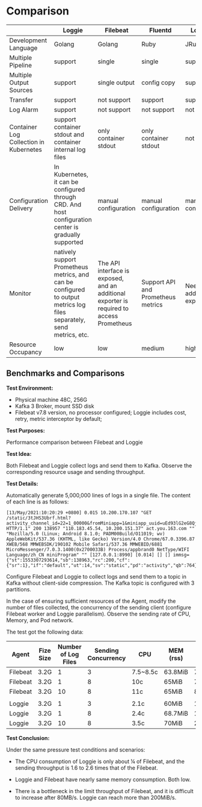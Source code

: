 # Comparison


|                        | Loggie                                                       | Filebeat                                        | Fluentd          | Logstash | Flume    |
| ---------------------- | ------------------------------------------------------------ | ----------------------------------------------- | ---------------- | -------- | -------- |
| Development Language               | Golang                                                       | Golang                                          | Ruby             | JRuby     | Java     |
| Multiple Pipeline             | support                                                         | single                                          | single           | support     | support     |
| Multiple Output Sources           | support                                                       | single output                          |        config copy          | support    | support     |
| Transfer                 | support                                                        | not support                                          | support             | support     | support     |
| Log Alarm               | support                                                         | not support                                          | not support           | not support   | not support   |
| Container Log Collection in Kubernetes | support container stdout and container internal log files                           | only container stdout                                | only container stdout | not support  | not support   |
| Configuration Delivery               | In Kubernetes, it can be configured through CRD. And host configuration center is gradually supported | manual configuration                                       | manual configuration         | manual configuration | manual configuration |
| Monitor              | natively support Prometheus metrics, and can be configured to output metrics log files separately, send metrics, etc. | The API interface is exposed, and an additional exporter is required to access Prometheus |        Support API and Prometheus metrics         |   Need additional exporter      |      Need additional exporter    |
| Resource Occupancy               | low                                                           |low                                              | medium             | high     | high     |


## Benchmarks and Comparisons

**Test Environment:**

- Physical machine 48C, 256G
- Kafka 3 Broker, mount SSD disk
- Filebeat v7.8 version, no processor configured; Loggie includes cost, retry, metric interceptor by default;

**Test Purposes:**

Performance comparison between Filebeat and Loggie

**Test Idea:**

Both Filebeat and Loggie collect logs and send them to Kafka. Observe the corresponding resource usage and sending throughput.

**Test Details:**

Automatically generate 5,000,000 lines of logs in a single file. The content of each line is as follows:

```
[13/May/2021:10:20:29 +0800] 0.015 10.200.170.107 "GET /static/3tJHS3Ubrf.html?activity_channel_id=22=1_00000&fromMiniapp=1&miniapp_uuid=uEd93lG2eG8Qj5fRXuiJwNt4bmiylkmg HTTP/1.1" 200 138957 "110.183.45.54, 10.200.151.37" act.you.163.com "" "Mozilla/5.0 (Linux; Android 8.1.0; PADM00Build/O11019; wv) AppleWebKit/537.36 (KHTML, like Gecko) Version/4.0 Chrome/67.0.3396.87 XWEB/568 MMWEBSDK/190102 Mobile Safari/537.36 MMWEBID/6881 MicroMessenger/7.0.3.1400(0x2700033B) Process/appbrand0 NetType/WIFI Language/zh_CN miniProgram" "" [127.0.0.1:8990] [0.014] [] [] immsg={"st":1553307293614,"sb":138963,"rc":200,"cf":{"sr":1},"if":"default","ut":14,"sv":"static","pd":"activity","qb":764}
```

Configure Filebeat and Loggie to collect logs and send them to a topic in Kafka without client-side compression. The Kafka topic is configured with 3 partitions.

In the case of ensuring sufficient resources of the Agent, modify the number of files collected, the concurrency of the sending client (configure Filebeat worker and Loggie parallelism). Observe the sending rate of CPU, Memory, and Pod network.

The test got the following data:

| Agent    | Fize Size     | Number of Log Files | Sending Concurrency | CPU  | MEM (rss)        | NIC sending rate |
| -------- | -------- | ---------- | ---------- | -------- | ----------- | ------------------- |
| Filebeat | 3.2G     | 1          | 3          | 7.5~8.5c | 63.8MiB | 75.9MiB/s            |
| Filebeat | 3.2G     | 1          | 8          | 10c      | 65MiB   | 70MiB/s              |
| Filebeat | 3.2G     | 10         | 8          | 11c      | 65MiB   | 80MiB/s              |
|          |          |          |            |            |          |             |                     |
| Loggie   | 3.2G     | 1          | 3          | 2.1c     | 60MiB   | 120MiB/s             |
| Loggie   | 3.2G     | 1          | 8          | 2.4c     | 68.7MiB | 120MiB/s             |
| Loggie   | 3.2G     | 10         | 8          | 3.5c     | 70MiB   | 210MiB/s             |

**Test Conclusion:**

Under the same pressure test conditions and scenarios:

- The CPU consumption of Loggie is only about ¼ of Filebeat, and the sending throughput is 1.6 to 2.6 times that of the Filebeat.

- Loggie and Filebeat have nearly same memory consumption. Both low.

- There is a bottleneck in the limit throughput of Filebeat, and it is difficult to increase after 80MB/s. Loggie can reach more than 200MiB/s.
